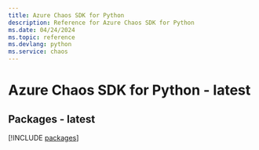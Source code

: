 ```yaml
---
title: Azure Chaos SDK for Python
description: Reference for Azure Chaos SDK for Python
ms.date: 04/24/2024
ms.topic: reference
ms.devlang: python
ms.service: chaos
---
```

# Azure Chaos SDK for Python - latest
## Packages - latest
[!INCLUDE [packages](chaos-index.md)]